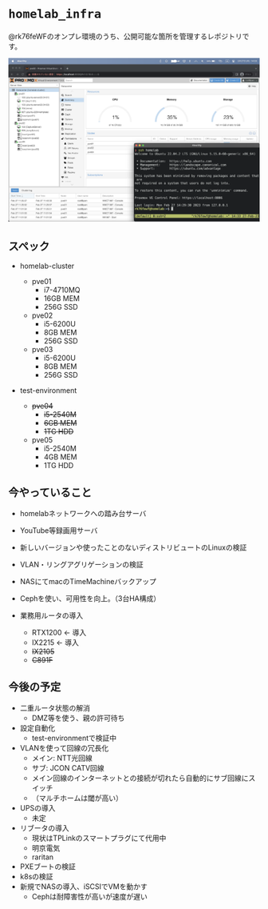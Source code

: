# `homelab_infra`

@rk76feWFのオンプレ環境のうち、公開可能な箇所を管理するレポジトリです。

![](https://raw.githubusercontent.com/rk76feWF/homelab_infra/images/proxmox-manager.png?token=GHSAT0AAAAAABWTSBCC5RIVJ6HH5O34XXSMY74KWEA)

## スペック

- homelab-cluster
    - pve01
        - i7-4710MQ
        - 16GB MEM
        - 256G SSD
    - pve02
        - i5-6200U
        - 8GB MEM
        - 256G SSD
    - pve03
        - i5-6200U
        - 8GB MEM
        - 256G SSD

- test-environment
    - ~~pve04~~
        - ~~i5-2540M~~
        - ~~6GB MEM~~
        - ~~1TG HDD~~
    - pve05
        - i5-2540M
        - 4GB MEM
        - 1TG HDD

## 今やっていること

- homelabネットワークへの踏み台サーバ
- YouTube等録画用サーバ
- 新しいバージョンや使ったことのないディストリビュートのLinuxの検証
- VLAN・リングアグリゲーションの検証
- NASにてmacのTimeMachineバックアップ
- Cephを使い、可用性を向上。（3台HA構成）

- 業務用ルータの導入
    - RTX1200 <- 導入
    - IX2215 <- 導入
    - ~~IX2105~~
    - ~~C891F~~

## 今後の予定

- 二重ルータ状態の解消
    - DMZ等を使う、親の許可待ち
- 設定自動化
    - test-environmentで検証中
- VLANを使って回線の冗長化
    - メイン: NTT光回線
    - サブ: JCON CATV回線
    - メイン回線のインターネットとの接続が切れたら自動的にサブ回線にスイッチ
    - （マルチホームは閾が高い）
- UPSの導入
    - 未定
- リブータの導入
    - 現状はTPLinkのスマートプラグにて代用中
    - 明京電気
    - raritan
- PXEブートの検証
- k8sの検証
- 新規でNASの導入、iSCSIでVMを動かす
    - Cephは耐障害性が高いが速度が遅い
